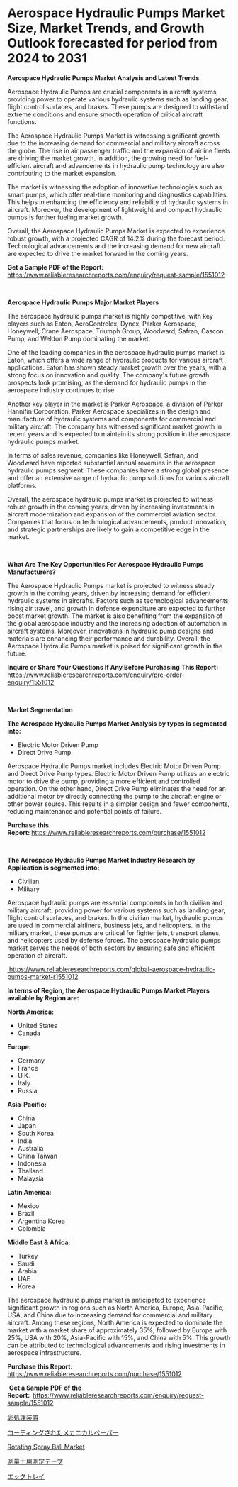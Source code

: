<p><h1>Aerospace Hydraulic Pumps Market Size, Market Trends, and Growth Outlook forecasted for period from 2024 to 2031</h1></p><p><strong>Aerospace Hydraulic Pumps Market Analysis and Latest Trends</strong></p>
<p><p>Aerospace Hydraulic Pumps are crucial components in aircraft systems, providing power to operate various hydraulic systems such as landing gear, flight control surfaces, and brakes. These pumps are designed to withstand extreme conditions and ensure smooth operation of critical aircraft functions.</p><p>The Aerospace Hydraulic Pumps Market is witnessing significant growth due to the increasing demand for commercial and military aircraft across the globe. The rise in air passenger traffic and the expansion of airline fleets are driving the market growth. In addition, the growing need for fuel-efficient aircraft and advancements in hydraulic pump technology are also contributing to the market expansion.</p><p>The market is witnessing the adoption of innovative technologies such as smart pumps, which offer real-time monitoring and diagnostics capabilities. This helps in enhancing the efficiency and reliability of hydraulic systems in aircraft. Moreover, the development of lightweight and compact hydraulic pumps is further fueling market growth.</p><p>Overall, the Aerospace Hydraulic Pumps Market is expected to experience robust growth, with a projected CAGR of 14.2% during the forecast period. Technological advancements and the increasing demand for new aircraft are expected to drive the market forward in the coming years.</p></p>
<p><strong>Get a Sample PDF of the Report:&nbsp;</strong> <a href="https://www.reliableresearchreports.com/enquiry/request-sample/1551012">https://www.reliableresearchreports.com/enquiry/request-sample/1551012</a></p>
<p>&nbsp;</p>
<p><strong>Aerospace Hydraulic Pumps Major Market Players</strong></p>
<p><p>The aerospace hydraulic pumps market is highly competitive, with key players such as Eaton, AeroControlex, Dynex, Parker Aerospace, Honeywell, Crane Aerospace, Triumph Group, Woodward, Safran, Cascon Pump, and Weldon Pump dominating the market. </p><p>One of the leading companies in the aerospace hydraulic pumps market is Eaton, which offers a wide range of hydraulic products for various aircraft applications. Eaton has shown steady market growth over the years, with a strong focus on innovation and quality. The company's future growth prospects look promising, as the demand for hydraulic pumps in the aerospace industry continues to rise.</p><p>Another key player in the market is Parker Aerospace, a division of Parker Hannifin Corporation. Parker Aerospace specializes in the design and manufacture of hydraulic systems and components for commercial and military aircraft. The company has witnessed significant market growth in recent years and is expected to maintain its strong position in the aerospace hydraulic pumps market.</p><p>In terms of sales revenue, companies like Honeywell, Safran, and Woodward have reported substantial annual revenues in the aerospace hydraulic pumps segment. These companies have a strong global presence and offer an extensive range of hydraulic pump solutions for various aircraft platforms.</p><p>Overall, the aerospace hydraulic pumps market is projected to witness robust growth in the coming years, driven by increasing investments in aircraft modernization and expansion of the commercial aviation sector. Companies that focus on technological advancements, product innovation, and strategic partnerships are likely to gain a competitive edge in the market.</p></p>
<p>&nbsp;</p>
<p><strong>What Are The Key Opportunities For Aerospace Hydraulic Pumps Manufacturers?</strong></p>
<p><p>The Aerospace Hydraulic Pumps market is projected to witness steady growth in the coming years, driven by increasing demand for efficient hydraulic systems in aircrafts. Factors such as technological advancements, rising air travel, and growth in defense expenditure are expected to further boost market growth. The market is also benefiting from the expansion of the global aerospace industry and the increasing adoption of automation in aircraft systems. Moreover, innovations in hydraulic pump designs and materials are enhancing their performance and durability. Overall, the Aerospace Hydraulic Pumps market is poised for significant growth in the future.</p></p>
<p><strong>Inquire or Share Your Questions If Any Before Purchasing This Report:</strong> <a href="https://www.reliableresearchreports.com/enquiry/pre-order-enquiry/1551012">https://www.reliableresearchreports.com/enquiry/pre-order-enquiry/1551012</a></p>
<p>&nbsp;</p>
<p><strong>Market Segmentation</strong></p>
<p><strong>The Aerospace Hydraulic Pumps Market Analysis by types is segmented into:</strong></p>
<p><ul><li>Electric Motor Driven Pump</li><li>Direct Drive Pump</li></ul></p>
<p><p>Aerospace Hydraulic Pumps market includes Electric Motor Driven Pump and Direct Drive Pump types. Electric Motor Driven Pump utilizes an electric motor to drive the pump, providing a more efficient and controlled operation. On the other hand, Direct Drive Pump eliminates the need for an additional motor by directly connecting the pump to the aircraft engine or other power source. This results in a simpler design and fewer components, reducing maintenance and potential points of failure.</p></p>
<p><strong>Purchase this Report:&nbsp;</strong><a href="https://www.reliableresearchreports.com/purchase/1551012">https://www.reliableresearchreports.com/purchase/1551012</a></p>
<p>&nbsp;</p>
<p><strong>The Aerospace Hydraulic Pumps Market Industry Research by Application is segmented into:</strong></p>
<p><ul><li>Civilian</li><li>Military</li></ul></p>
<p><p>Aerospace hydraulic pumps are essential components in both civilian and military aircraft, providing power for various systems such as landing gear, flight control surfaces, and brakes. In the civilian market, hydraulic pumps are used in commercial airliners, business jets, and helicopters. In the military market, these pumps are critical for fighter jets, transport planes, and helicopters used by defense forces. The aerospace hydraulic pumps market serves the needs of both sectors by ensuring safe and efficient operation of aircraft.</p></p>
<p><a href="https://www.reliableresearchreports.com/global-aerospace-hydraulic-pumps-market-r1551012">&nbsp;https://www.reliableresearchreports.com/global-aerospace-hydraulic-pumps-market-r1551012</a></p>
<p><strong>In terms of Region, the Aerospace Hydraulic Pumps Market Players available by Region are:</strong></p>
<p>
    <p> <strong> North America: </strong>
        <ul>
            <li>United States</li>
            <li>Canada</li>
        </ul>
        </p> 
    <p> <strong> Europe: </strong>
        <ul>
            <li>Germany</li>
            <li>France</li>
            <li>U.K.</li>
            <li>Italy</li>
            <li>Russia</li>
        </ul>
        </p> 
    <p> <strong> Asia-Pacific: </strong>
        <ul>
            <li>China</li>
            <li>Japan</li>
            <li>South Korea</li>
            <li>India</li>
            <li>Australia</li>
            <li>China Taiwan</li>
            <li>Indonesia</li>
            <li>Thailand</li>
            <li>Malaysia</li>
        </ul>
        </p> 
    <p> <strong> Latin America: </strong>
        <ul>
            <li>Mexico</li>
            <li>Brazil</li>
            <li>Argentina Korea</li>
            <li>Colombia</li>
        </ul>
        </p> 
    <p> <strong> Middle East & Africa: </strong>
        <ul>
            <li>Turkey</li>
            <li>Saudi</li>
            <li>Arabia</li>
            <li>UAE</li>
            <li>Korea</li>
        </ul>
    </p>
    </p>
<p><p>The aerospace hydraulic pumps market is anticipated to experience significant growth in regions such as North America, Europe, Asia-Pacific, USA, and China due to increasing demand for commercial and military aircraft. Among these regions, North America is expected to dominate the market with a market share of approximately 35%, followed by Europe with 25%, USA with 20%, Asia-Pacific with 15%, and China with 5%. This growth can be attributed to technological advancements and rising investments in aerospace infrastructure.</p></p>
<p><strong>Purchase this Report: </strong><a href="https://www.reliableresearchreports.com/purchase/1551012">https://www.reliableresearchreports.com/purchase/1551012</a></p>
<p>&nbsp;<strong>Get a Sample PDF of the Report:&nbsp;&nbsp;</strong><a href="https://www.reliableresearchreports.com/enquiry/request-sample/1551012">https://www.reliableresearchreports.com/enquiry/request-sample/1551012</a></p>
<p><strong></strong></p>
<p><p><a href="https://github.com/laurenreichert/Market-Research-Report-List-1/blob/main/134033127211.md">卵処理装置</a></p><p><a href="https://medium.com/@abdulkoss2015/%E8%A2%AB%E8%A6%86%E3%81%95%E3%82%8C%E3%81%9F%E6%A9%9F%E6%A2%B0%E7%94%A8%E7%B4%99%E5%B8%82%E5%A0%B4%E3%81%AE%E5%88%86%E6%9E%90-%E3%82%B0%E3%83%AD%E3%83%BC%E3%83%90%E3%83%AB%E7%94%A3%E6%A5%AD%E3%81%AE%E8%A6%8B%E9%80%9A%E3%81%97%E3%81%A8%E4%BA%88%E6%B8%AC-2024%E5%B9%B4%E3%81%8B%E3%82%892031%E5%B9%B4-fc75e47814dc">コーティングされたメカニカルペーパー</a></p><p><a href="https://github.com/mbisetmhermsr/Market-Research-Report-List-2/blob/main/rotating-spray-ball-market.md">Rotating Spray Ball Market</a></p><p><a href="https://medium.com/@peterpatel626/%E6%B8%AC%E9%87%8F%E5%A3%AB%E3%81%AE%E8%A8%88%E6%B8%AC%E3%83%86%E3%83%BC%E3%83%97%E5%B8%82%E5%A0%B4%E5%88%86%E6%9E%90-%E3%81%9D%E3%81%AEcagr-%E5%B8%82%E5%A0%B4%E3%82%BB%E3%82%B0%E3%83%A1%E3%83%B3%E3%83%86%E3%83%BC%E3%82%B7%E3%83%A7%E3%83%B3-%E3%81%8A%E3%82%88%E3%81%B3%E3%82%B0%E3%83%AD%E3%83%BC%E3%83%90%E3%83%AB%E7%94%A3%E6%A5%AD%E6%A6%82%E8%A6%81-8869312b15e5">測量士用測定テープ</a></p><p><a href="https://github.com/RodHoppe07/Market-Research-Report-List-1/blob/main/592388127212.md">エッグトレイ</a></p></p>